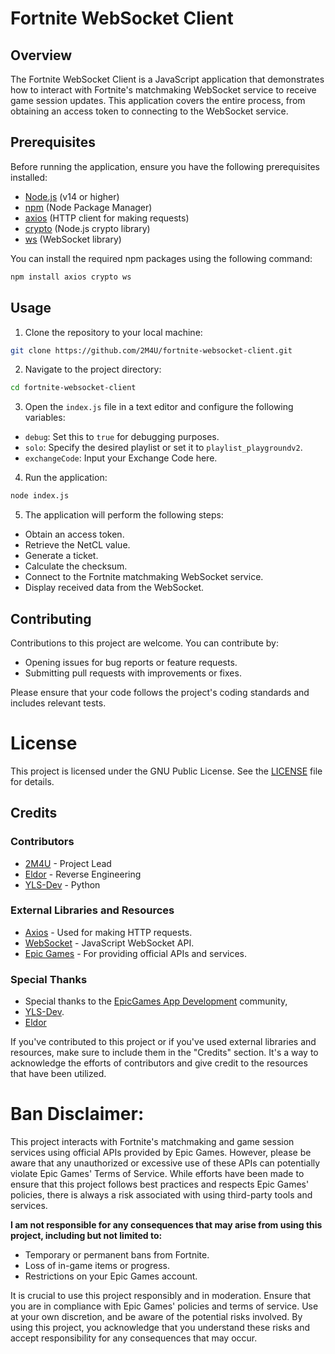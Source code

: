 # Fortnite WebSocket Client

## Overview

The Fortnite WebSocket Client is a JavaScript application that demonstrates how to interact with Fortnite's matchmaking WebSocket service to receive game session updates. This application covers the entire process, from obtaining an access token to connecting to the WebSocket service.

## Prerequisites

Before running the application, ensure you have the following prerequisites installed:

- [Node.js](https://nodejs.org/) (v14 or higher)
- [npm](https://www.npmjs.com/) (Node Package Manager)
- [axios](https://www.npmjs.com/package/axios) (HTTP client for making requests)
- [crypto](https://nodejs.org/api/crypto.html) (Node.js crypto library)
- [ws](https://www.npmjs.com/package/ws) (WebSocket library)

You can install the required npm packages using the following command:

```bash
npm install axios crypto ws
```
## Usage
1. Clone the repository to your local machine:
```bash
git clone https://github.com/2M4U/fortnite-websocket-client.git
```
2. Navigate to the project directory:
```bash
cd fortnite-websocket-client
```
3. Open the `index.js` file in a text editor and configure the following variables:

- `debug`: Set this to `true` for debugging purposes.
- `solo`: Specify the desired playlist or set it to `playlist_playgroundv2`.
- `exchangeCode`: Input your Exchange Code here.

4. Run the application:
```bash
node index.js
```
5. The application will perform the following steps:
- Obtain an access token.
- Retrieve the NetCL value.
- Generate a ticket.
- Calculate the checksum.
- Connect to the Fortnite matchmaking WebSocket service.
- Display received data from the WebSocket.

## Contributing
Contributions to this project are welcome. You can contribute by:

- Opening issues for bug reports or feature requests.
- Submitting pull requests with improvements or fixes.
  
Please ensure that your code follows the project's coding standards and includes relevant tests.

# License
This project is licensed under the GNU Public License. See the [LICENSE](./LICENSE) file for details.

## Credits

### Contributors
- [2M4U](https://github.com/2M4U) - Project Lead
- [Eldor](https://github.com/3ldor/mms-checksum-poc/) - Reverse Engineering
- [YLS-Dev](https://github.com/YLSDev/Fortnite-Matchmaker/) - Python

### External Libraries and Resources
- [Axios](https://github.com/axios/axios) - Used for making HTTP requests.
- [WebSocket](https://developer.mozilla.org/en-US/docs/Web/API/WebSocket) - JavaScript WebSocket API.
- [Epic Games](https://www.epicgames.com/site/en-US/home) - For providing official APIs and services.

### Special Thanks
- Special thanks to the [EpicGames App Development](https://discord.gg/TbrCXNQuz7) community,
- [YLS-Dev](https://github.com/YLSDev/).
- [Eldor](https://github.com/3ldor/)

If you've contributed to this project or if you've used external libraries and resources, make sure to include them in the "Credits" section.
It's a way to acknowledge the efforts of contributors and give credit to the resources that have been utilized.


# **Ban Disclaimer:**

This project interacts with Fortnite's matchmaking and game session services using official APIs provided by Epic Games. However, please be aware that any unauthorized or excessive use of these APIs can potentially violate Epic Games' Terms of Service. While efforts have been made to ensure that this project follows best practices and respects Epic Games' policies, there is always a risk associated with using third-party tools and services.

**I am not responsible for any consequences that may arise from using this project, including but not limited to:**
- Temporary or permanent bans from Fortnite.
- Loss of in-game items or progress.
- Restrictions on your Epic Games account.

It is crucial to use this project responsibly and in moderation. Ensure that you are in compliance with Epic Games' policies and terms of service. Use at your own discretion, and be aware of the potential risks involved. By using this project, you acknowledge that you understand these risks and accept responsibility for any consequences that may occur.
